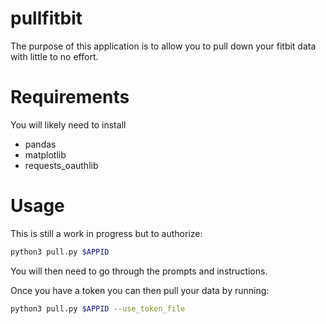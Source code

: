 # pullfitbit
The purpose of this application is to allow you to pull down your fitbit data with little to no effort.
# Requirements
You will likely need to install
* pandas
* matplotlib
* requests_oauthlib

# Usage
This is still a work in progress but to authorize:
```bash
python3 pull.py $APPID
```
You will then need to go through the prompts and instructions.

Once you have a token you can then pull your data by running:
```bash
python3 pull.py $APPID --use_token_file
```

